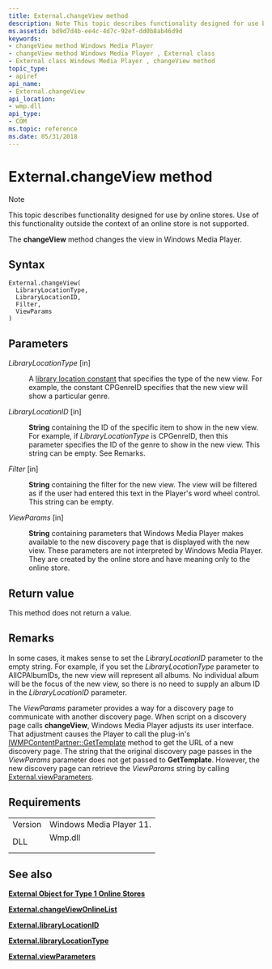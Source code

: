 ```yaml
---
title: External.changeView method
description: Note This topic describes functionality designed for use by online stores. Use of this functionality outside the context of an online store is not supported. The changeView method changes the view in Windows Media Player.
ms.assetid: bd9d7d4b-ee4c-4d7c-92ef-dd0b8ab46d9d
keywords:
- changeView method Windows Media Player
- changeView method Windows Media Player , External class
- External class Windows Media Player , changeView method
topic_type:
- apiref
api_name:
- External.changeView
api_location:
- wmp.dll
api_type:
- COM
ms.topic: reference
ms.date: 05/31/2018
---
```


# External.changeView method

> [!Note]  
> This topic describes functionality designed for use by online stores. Use of this functionality outside the context of an online store is not supported.

 

The **changeView** method changes the view in Windows Media Player.

## Syntax


```JScript
External.changeView(
  LibraryLocationType,
  LibraryLocationID,
  Filter,
  ViewParams
)
```



## Parameters

<dl> <dt>

*LibraryLocationType* \[in\]
</dt> <dd>

A [library location constant](library-location-constants.md) that specifies the type of the new view. For example, the constant CPGenreID specifies that the new view will show a particular genre.

</dd> <dt>

*LibraryLocationID* \[in\]
</dt> <dd>

**String** containing the ID of the specific item to show in the new view. For example, if *LibraryLocationType* is CPGenreID, then this parameter specifies the ID of the genre to show in the new view. This string can be empty. See Remarks.

</dd> <dt>

*Filter* \[in\]
</dt> <dd>

**String** containing the filter for the new view. The view will be filtered as if the user had entered this text in the Player's word wheel control. This string can be empty.

</dd> <dt>

*ViewParams* \[in\]
</dt> <dd>

**String** containing parameters that Windows Media Player makes available to the new discovery page that is displayed with the new view. These parameters are not interpreted by Windows Media Player. They are created by the online store and have meaning only to the online store.

</dd> </dl>

## Return value

This method does not return a value.

## Remarks

In some cases, it makes sense to set the *LibraryLocationID* parameter to the empty string. For example, if you set the *LibraryLocationType* parameter to AllCPAlbumIDs, the new view will represent all albums. No individual album will be the focus of the new view, so there is no need to supply an album ID in the *LibraryLocationID* parameter.

The *ViewParams* parameter provides a way for a discovery page to communicate with another discovery page. When script on a discovery page calls **changeView**, Windows Media Player adjusts its user interface. That adjustment causes the Player to call the plug-in's [IWMPContentPartner::GetTemplate](/previous-versions/windows/desktop/api/contentpartner/nf-contentpartner-iwmpcontentpartner-gettemplate) method to get the URL of a new discovery page. The string that the original discovery page passes in the *ViewParams* parameter does not get passed to **GetTemplate**. However, the new discovery page can retrieve the *ViewParams* string by calling [External.viewParameters](external-viewparameters.md).

## Requirements



|                    |                                                                                    |
|--------------------|------------------------------------------------------------------------------------|
| Version<br/> | Windows Media Player 11.<br/>                                                |
| DLL<br/>     | <dl> <dt>Wmp.dll</dt> </dl> |



## See also

<dl> <dt>

[**External Object for Type 1 Online Stores**](external-object-for-type-1-online-stores.md)
</dt> <dt>

[**External.changeViewOnlineList**](external-changeviewonlinelist.md)
</dt> <dt>

[**External.libraryLocationID**](external-librarylocationid.md)
</dt> <dt>

[**External.libraryLocationType**](external-librarylocationtype.md)
</dt> <dt>

[**External.viewParameters**](external-viewparameters.md)
</dt> </dl>

 

 





